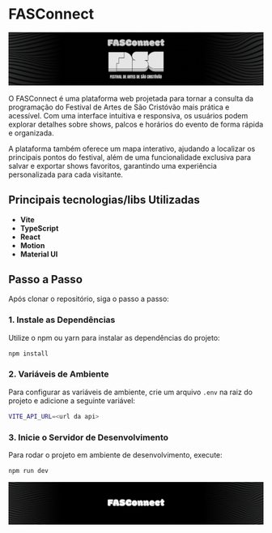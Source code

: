 # FASConnect

![Fasconnect Cover](./src/assets//cover.png)

O FASConnect é uma plataforma web projetada para tornar a consulta da programação do Festival de Artes de São Cristóvão mais prática e acessível. Com uma interface intuitiva e responsiva, os usuários podem explorar detalhes sobre shows, palcos e horários do evento de forma rápida e organizada.

A plataforma também oferece um mapa interativo, ajudando a localizar os principais pontos do festival, além de uma funcionalidade exclusiva para salvar e exportar shows favoritos, garantindo uma experiência personalizada para cada visitante.

## Principais tecnologias/libs Utilizadas

- **Vite**
- **TypeScript**
- **React**
- **Motion**
- **Material UI**

## Passo a Passo

Após clonar o repositório, siga o passo a passo:

### 1. Instale as Dependências

Utilize o npm ou yarn para instalar as dependências do projeto:

```bash
npm install
```

### 2. Variáveis de Ambiente

Para configurar as variáveis de ambiente, crie um arquivo `.env` na raiz do projeto e adicione a seguinte variável:

```bash
VITE_API_URL=<url da api>
```

### 3. Inicie o Servidor de Desenvolvimento

Para rodar o projeto em ambiente de desenvolvimento, execute:

```bash
npm run dev
```

![Fasconnect Footer](./src/assets//footer.png)
